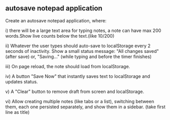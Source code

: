 ## autosave notepad application


Create an autosave notepad application, where:

i) there will be a large text area for typing notes, a note can have max 200 words.Show live counts below the text.(like 10/200)

ii) Whatever the user 
types should auto-save to localStorage every 2 seconds of inactivity.
Show a small status message:
"All changes saved" (after save) or, "Saving..." (while typing and before the timer finishes)

iii) On page reload, the note should load from localStorage.

iv) A button "Save Now" that instantly saves text to localStorage and updates status.

v) A "Clear" button to remove draft from screen and localStorage.

vi) Allow creating multiple notes (like tabs or a list), switching between them, each one persisted separately, and show them in a sidebar. (take first line as title)
